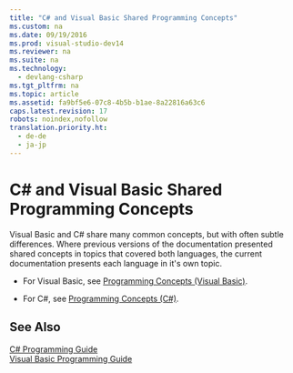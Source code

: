 ```yaml
---
title: "C# and Visual Basic Shared Programming Concepts"
ms.custom: na
ms.date: 09/19/2016
ms.prod: visual-studio-dev14
ms.reviewer: na
ms.suite: na
ms.technology: 
  - devlang-csharp
ms.tgt_pltfrm: na
ms.topic: article
ms.assetid: fa9bf5e6-07c8-4b5b-b1ae-8a22816a63c6
caps.latest.revision: 17
robots: noindex,nofollow
translation.priority.ht: 
  - de-de
  - ja-jp
---
```

# C# and Visual Basic Shared Programming Concepts
Visual Basic and C# share many common concepts, but with often subtle differences. Where previous versions of the documentation presented shared concepts in topics that covered both languages, the current documentation presents each language in it's own topic.  
  
-   For Visual Basic, see [Programming Concepts (Visual Basic)](../vs140/Programming-Concepts--Visual-Basic-.md).  
  
-   For C#, see [Programming Concepts (C#)](../vs140/Programming-Concepts--C#-.md).  
  
## See Also  
 [C# Programming Guide](../vs140/C#-Programming-Guide.md)   
 [Visual Basic Programming Guide](../vs140/Visual-Basic-Programming-Guide.md)
